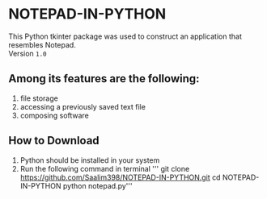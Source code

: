 # NOTEPAD-IN-PYTHON
This Python tkinter package was used to construct an application that resembles Notepad.    
Version `1.0` 
## Among its features are the following:  
1. file storage
2. accessing a previously saved text file
3. composing software
## How to Download   
1. Python should be installed in your system
2. Run the following command in terminal
   ''' git clone https://github.com/Saalim398/NOTEPAD-IN-PYTHON.git
   cd NOTEPAD-IN-PYTHON
   python notepad.py'''

